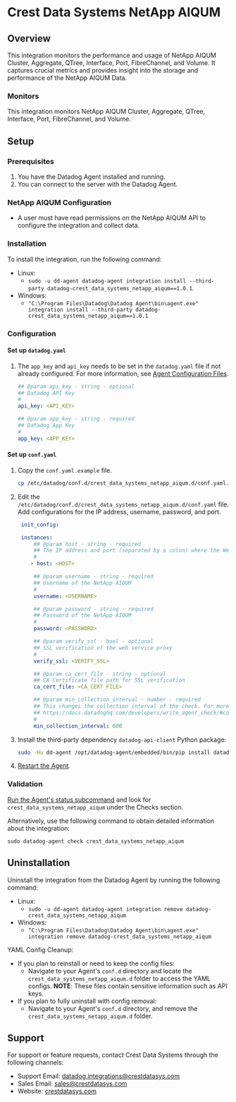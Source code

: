 # Crest Data Systems NetApp AIQUM

## Overview

This integration monitors the performance and usage of NetApp AIQUM Cluster, Aggregate, QTree, Interface, Port, FibreChannel, and Volume. It captures crucial metrics and provides insight into the storage and performance of the NetApp AIQUM Data.

### Monitors

This integration monitors NetApp AIQUM Cluster, Aggregate, QTree, Interface, Port, FibreChannel, and Volume.

## Setup

### Prerequisites

1. You have the Datadog Agent installed and running.
2. You can connect to the server with the Datadog Agent.

### NetApp AIQUM Configuration

- A user must have read permissions on the NetApp AIQUM API to configure the integration and collect data.

### Installation

To install the integration, run the following command:

- Linux:
  - `sudo -u dd-agent datadog-agent integration install --third-party datadog-crest_data_systems_netapp_aiqum==1.0.1`.
- Windows:
  - `"C:\Program Files\Datadog\Datadog Agent\bin\agent.exe" integration install --third-party datadog-crest_data_systems_netapp_aiqum==1.0.1`

### Configuration

#### Set up `datadog.yaml`

1. The `app_key` and `api_key` needs to be set in the `datadog.yaml` file if not already configured. For more information, see [Agent Configuration Files][4].

   ```yaml
   ## @param api_key - string - optional
   ## Datadog API Key
   #
   api_key: <API_KEY>

   ## @param app_key - string - required
   ## Datadog App Key
   #
   app_key: <APP_KEY>
   ```

#### Set up `conf.yaml`

1. Copy the `conf.yaml.example` file.

   ```sh
   cp /etc/datadog/conf.d/crest_data_systems_netapp_aiqum.d/conf.yaml.example /etc/datadog/conf.d/crest_data_systems_netapp_aiqum.d/conf.yaml
   ```

2. Edit the `/etc/datadog/conf.d/crest_data_systems_netapp_aiqum.d/conf.yaml` file. Add configurations for the IP address, username, password, and port.

   ```yaml
    init_config:

    instances:
        ## @param host - string - required
        ## The IP address and port (separated by a colon) where the Web Services Proxy is running with protocol (HTTP or HTTPS). For example: https://10.1.1.1:8443.
        #
       - host: <HOST>

        ## @param username - string - required
        ## Username of the NetApp AIQUM
        #
        username: <USERNAME>

        ## @param password - string - required
        ## Password of the NetApp AIQUM
        #
        password: <PASSWORD>

        ## @param verify_ssl - bool - optional
        ## SSL verification of the web service proxy
        #
        verify_ssl: <VERIFY_SSL>

        ## @param ca_cert_file - string - optional
        ## CA Certificate file path for SSL verification
        ca_cert_file: <CA_CERT_FILE>

        ## @param min_collection_interval - number - required
        ## This changes the collection interval of the check. For more information, see:
        ## https://docs.datadoghq.com/developers/write_agent_check/#collection-interval
        #
        min_collection_interval: 600
   ```

3. Install the third-party dependency `datadog-api-client` Python package:

   ```sh
   sudo -Hu dd-agent /opt/datadog-agent/embedded/bin/pip install datadog-api-client
   ```

4. [Restart the Agent][1].

### Validation

[Run the Agent's status subcommand][2] and look for `crest_data_systems_netapp_aiqum` under the Checks section.

Alternatively, use the following command to obtain detailed information about the integration:

```
sudo datadog-agent check crest_data_systems_netapp_aiqum
```

## Uninstallation

Uninstall the integration from the Datadog Agent by running the following command:

- Linux:
  - `sudo -u dd-agent datadog-agent integration remove datadog-crest_data_systems_netapp_aiqum`
- Windows:
  - `“C:\Program Files\Datadog\Datadog Agent\bin\agent.exe" integration remove datadog-crest_data_systems_netapp_aiqum`

YAML Config Cleanup:

- If you plan to reinstall or need to keep the config files:
  - Navigate to your Agent's `conf.d` directory and locate the `crest_data_systems_netapp_aiqum.d` folder to access the YAML configs. **NOTE**: These files contain sensitive information such as API keys.
- If you plan to fully uninstall with config removal:
  - Navigate to your Agent's `conf.d` directory, and remove the `crest_data_systems_netapp_aiqum.d` folder.

## Support

For support or feature requests, contact Crest Data Systems through the following channels:

- Support Email: datadog.integrations@crestdatasys.com
- Sales Email: sales@crestdatasys.com
- Website: [crestdatasys.com][3]

[1]: https://docs.datadoghq.com/agent/guide/agent-commands/?tab=agentv6v7#start-stop-and-restart-the-agent
[2]: https://docs.datadoghq.com/agent/guide/agent-commands/#agent-status-and-information
[3]: https://www.crestdatasys.com/
[4]: https://docs.datadoghq.com/agent/guide/agent-configuration-files/?tab=agentv6v7
